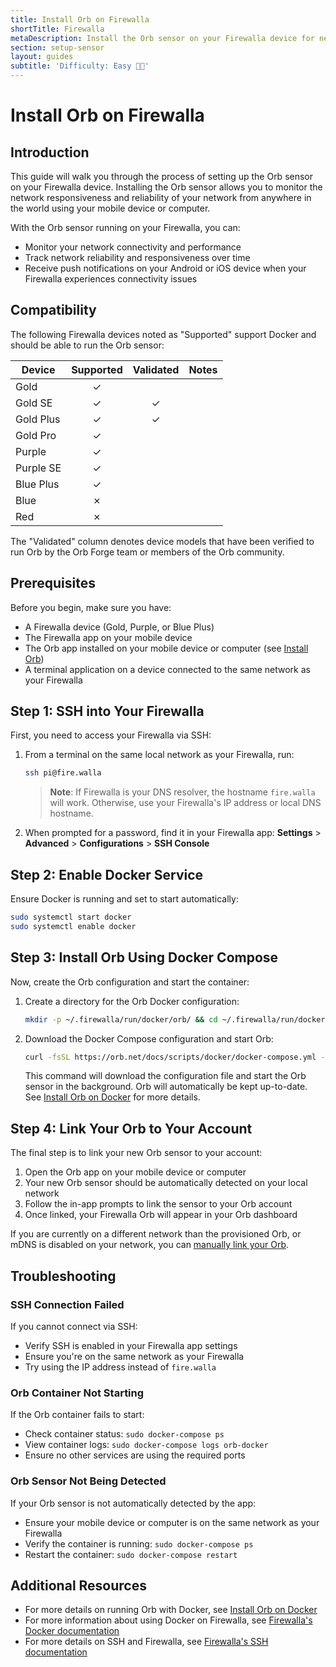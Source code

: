 ```yaml
---
title: Install Orb on Firewalla
shortTitle: Firewalla
metaDescription: Install the Orb sensor on your Firewalla device for network monitoring.
section: setup-sensor
layout: guides
subtitle: 'Difficulty: Easy 🧑‍💻'
---
```


# Install Orb on Firewalla

## Introduction

This guide will walk you through the process of setting up the Orb sensor on your Firewalla device. Installing the Orb sensor allows you to monitor the network responsiveness and reliability of your network from anywhere in the world using your mobile device or computer.

With the Orb sensor running on your Firewalla, you can:

- Monitor your network connectivity and performance
- Track network reliability and responsiveness over time
- Receive push notifications on your Android or iOS device when your Firewalla experiences connectivity issues

## Compatibility

The following Firewalla devices noted as "Supported" support Docker and should be able to run the Orb sensor:

| Device      | Supported | Validated | Notes |
|-------------|:---------:|:---------:|-------|
| Gold        | ✓         |           |       |
| Gold SE     | ✓         | ✓         |       |
| Gold Plus   | ✓         | ✓         |       |
| Gold Pro    | ✓         |           |       |
| Purple      | ✓         |           |       |
| Purple SE   | ✓         |           |       |
| Blue Plus   | ✓         |           |       |
| Blue        | ✗         |           |       |
| Red         | ✗         |           |       |

The "Validated" column denotes device models that have been verified to run Orb by the Orb Forge team or members of the Orb community.

## Prerequisites

Before you begin, make sure you have:

- A Firewalla device (Gold, Purple, or Blue Plus)
- The Firewalla app on your mobile device
- The Orb app installed on your mobile device or computer (see [Install Orb](/docs/install-orb))
- A terminal application on a device connected to the same network as your Firewalla

## Step 1: SSH into Your Firewalla

First, you need to access your Firewalla via SSH:

1. From a terminal on the same local network as your Firewalla, run:

   ```bash
   ssh pi@fire.walla
   ```

   > **Note**: If Firewalla is your DNS resolver, the hostname `fire.walla` will work. Otherwise, use your Firewalla's IP address or local DNS hostname.

2. When prompted for a password, find it in your Firewalla app:
   **Settings** > **Advanced** > **Configurations** > **SSH Console**

## Step 2: Enable Docker Service

Ensure Docker is running and set to start automatically:

```bash
sudo systemctl start docker
sudo systemctl enable docker
```

## Step 3: Install Orb Using Docker Compose

Now, create the Orb configuration and start the container:

1. Create a directory for the Orb Docker configuration:

   ```bash
   mkdir -p ~/.firewalla/run/docker/orb/ && cd ~/.firewalla/run/docker/orb/
   ```

2. Download the Docker Compose configuration and start Orb:

   ```bash
   curl -fsSL https://orb.net/docs/scripts/docker/docker-compose.yml -o docker-compose.yml && sudo docker-compose up -d
   ```

   This command will download the configuration file and start the Orb sensor in the background. Orb will automatically be kept up-to-date. See [Install Orb on Docker](/docs/setup-sensor/docker) for more details.

## Step 4: Link Your Orb to Your Account

The final step is to link your new Orb sensor to your account:

1. Open the Orb app on your mobile device or computer
2. Your new Orb sensor should be automatically detected on your local network
3. Follow the in-app prompts to link the sensor to your Orb account
4. Once linked, your Firewalla Orb will appear in your Orb dashboard

If you are currently on a different network than the provisioned Orb, or mDNS is disabled on your network, you can [manually link your Orb](/docs/setup-sensor/docker#device-on-a-different-network).

## Troubleshooting

### SSH Connection Failed

If you cannot connect via SSH:

- Verify SSH is enabled in your Firewalla app settings
- Ensure you're on the same network as your Firewalla
- Try using the IP address instead of `fire.walla`

### Orb Container Not Starting

If the Orb container fails to start:

- Check container status: `sudo docker-compose ps`
- View container logs: `sudo docker-compose logs orb-docker`
- Ensure no other services are using the required ports

### Orb Sensor Not Being Detected

If your Orb sensor is not automatically detected by the app:

- Ensure your mobile device or computer is on the same network as your Firewalla
- Verify the container is running: `sudo docker-compose ps`
- Restart the container: `sudo docker-compose restart`

## Additional Resources

- For more details on running Orb with Docker, see [Install Orb on Docker](/docs/setup-sensor/docker)
- For more information about using Docker on Firewalla, see [Firewalla's Docker documentation](https://help.firewalla.com/hc/en-us/articles/360048882174-Firewalla-Tutorial-Expanding-With-Docker-Containers)
- For more details on SSH and Firewalla, see [Firewalla's SSH documentation](https://help.firewalla.com/hc/en-us/articles/115004397274-How-to-access-Firewalla-using-SSH)
